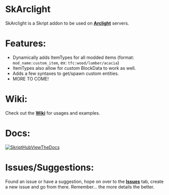 # SkArclight

SkArclight is a Skript addon to be used on [**Arclight**](https://github.com/IzzelAliz/Arclight) servers.     

# Features:
- Dynamically adds ItemTypes for all modded items (format: `mod_name:custom_item`, ex: `tfc:wood/lumber/acacia`)
- ItemTypes also allow for custom BlockData to work as well.
- Adds a few syntaxes to get/spawn custom entities.
- MORE TO COME!

# Wiki:
Check out the [**Wiki**](https://github.com/ShaneBeee/SkArclight/wiki) for usages and examples.

# Docs:
[![SkriptHubViewTheDocs](http://skripthub.net/static/addon/ViewTheDocsButton.png)](http://skripthub.net/docs/?addon=SkArclight)

# Issues/Suggestions:
Found an issue or have a suggestion, hope on over to the [**Issues**](https://github.com/ShaneBeee/SkArclight/issues) tab, create a new issue and go from there. Remember... the more details the better.
